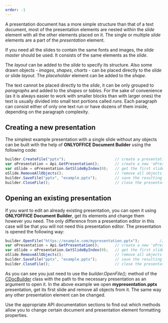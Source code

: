 ```yaml
---
order: -1
---
```


A presentation document has a more simple structure than that of a text document, most of the presentation elements are nested within the *slide* element with all the other elements placed on it. The single or multiple *slide* elements are a part of the *presentation* element.

If you need all the slides to contain the same fonts and images, the *slide master* should be used. It consists of the same elements as the *slide*.

The *layout* can be added to the *slide* to specify its structure. Also some drawn objects - *images*, *shapes*, *charts* - can be placed directly to the *slide* or slide *layout*. The *placeholder* element can be added to the *shape*.

The text cannot be placed directly to the *slide*, it can be only grouped to *paragraphs* and added to the *shapes* or *tables*. For the sake of convenience (as it is always easier to work with smaller blocks than with larger ones) the text is usually divided into small text portions called *runs*. Each paragraph can consist either of only one text run or have dozens of them inside, depending on the paragraph complexity.


## Creating a new presentation

The simplest example presentation with a single slide without any objects can be built with the help of **ONLYOFFICE Document Builder** using the following code:

``` js
builder.CreateFile("pptx");                      // create a presentation file in the .pptx format with ONLYOFFICE Document Builder
var oPresentation = Api.GetPresentation();       // create a new 'oPresentation' variable and get the created presentation contents
var oSlide = oPresentation.GetSlideByIndex(0);   // get the first slide
oSlide.RemoveAllObjects();                       // remove all objects from the first slide
builder.SaveFile("pptx", "example.pptx");        // save the resulting presentation as a file in the .pptx format with a new 'example.pptx' name
builder.CloseFile();                             // close the presentation file and finish work with ONLYOFFICE Document Builder
```


## Opening an existing presentation

If you want to edit an already existing presentation, you can open it using **ONLYOFFICE Document Builder**, get its elements and change them however you need. The only difference from a presentation editor in this case will be that you will not need this presentation editor. The presentation is opened the following way:

``` js
builder.OpenFile("https://example.com/mypresentation.pptx");         // use a path to an existing 'mypresentation.pptx' presentation file to open it with ONLYOFFICE Document Builder
var oPresentation = Api.GetPresentation();       // create a new 'oPresentation' variable and get the created presentation contents
var oSlide = oPresentation.GetSlideByIndex(0);   // get the first slide
oSlide.RemoveAllObjects();                       // remove all objects from the first slide
builder.SaveFile("pptx", "example.pptx");        // save the resulting presentation as a file in the .pptx format with a new 'example.pptx' name
builder.CloseFile();                             // close the presentation file and finish work with ONLYOFFICE Document Builder
```

As you can see you just need to use the *builder.OpenFile();* method of the [CDocBuilder](../../../Document%20Builder/Builder%20Framework/C++/CDocBuilder/index.md) class with the path to the necessary presentation as an argument to open it. In the above example we open **mypresentation.pptx** presentation, get its first slide and remove all objects from it. The same way any other presentation element can be changed.

Use the appropriate API documentation sections to find out which methods allow you to change certain document and presentation element formatting properties.
